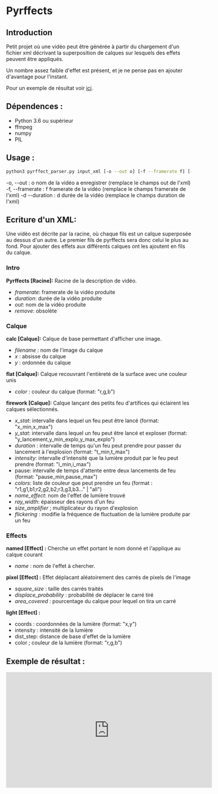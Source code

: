 
# Pyrffects

## Introduction
Petit projet où une vidéo peut être générée à partir du chargement d'un fichier xml décrivant la superposition de calques sur lesquels des effets peuvent être appliqués.

Un nombre assez faible d'effet est présent, et je ne pense pas en ajouter d'avantage pour l'instant.

Pour un exemple de résultat voir [ici](#exemple).

## Dépendences :

- Python 3.6 ou supérieur
- ffmpeg
- numpy
- PIL

## Usage :
```Bash
python3 pyrffect_parser.py input_xml [-o --out o] [-f --framerate f] [-d --duration d] 
```
-o, --out : o nom de la vidéo a enregistrer (remplace le champs out de l'xml)
-f, --framerate : f framerate de la vidéo (remplace le champs framerate de l'xml)
-d --duration : d durée de la vidéo (remplace le champs duration de l'xml)

  

## Ecriture d'un XML:

Une vidéo est décrite par la racine, où chaque fils est un calque superposée au dessus d'un autre. Le premier fils de pyrffects sera donc celui le plus au fond. Pour ajouter des effets aux différents calques ont les ajoutent en fils du calque.

### Intro
**Pyrffects [Racine]:**
  Racine de la description de vidéo.
  - *framerate*: framerate de la vidéo produite
  - *duration*: durée de la vidéo produite
  - *out*: nom de la vidéo produite
  - *remove*: obsolète
 
 ### Calque
**calc [Calque]:**
 Calque de base permettant d'afficher une image.
 - *filename* : nom de l'image du calque
 - *x* : absisse du calque
 - *y* : ordonnée du calque
 
**flat [Calque]:**
  Calque recouvrant l'entièreté de la surface avec une couleur unis
  - *color* : couleur du calque (format: "r,g,b")

**firework [Calque]:**
Calque lançant des petits feu d'artifices qui éclairent les calques sélectionnés.
- *x_stat*: intervalle dans lequel un feu peut être lancé (format: "x_min,x_max")
- *y_stat*: intervalle dans lequel un feu peut être lancé et exploser (format: "y_lancement,y_min_explo,y_max_explo")
- *duration* : intervalle de temps qu'un feu peut prendre pour passer du lancement à l'explosion (format: "t_min,t_max")
- *intensity*: intervalle d'intensité que la lumière produit par le feu peut prendre (format: "i_min,i_max")
- pause: intervalle de temps d'attente entre deux lancements de feu (format: "pause_min,pause_max")
- *colors*: liste de couleur que peut prendre un feu (format : "r1,g1,b1;r2,g2,b2;r3,g3,b3..." | "all")
- *name_effect*: nom de l'effet de lumière trouvé
- *ray_width*: épaisseur des rayons d'un feu
- *size_amplifier* ; multiplicateur du rayon d'explosion
- *flickering* : modifie la fréquence de fluctuation de la lumière produite par un feu

### Effects

**named [Effect] :**
Cherche un effet portant le nom donné et l'applique au calque courant
- *name* : nom de l'effet à chercher.

**pixel [Effect] :**
Effet déplacant aléatoirement des carrés de pixels de l'image
- *square_size* :  taille des carrés traités
- *displace_probability* : probabilité de déplacer le carré tiré
- *area_covered* : pourcentage du calque pour lequel on tira un carré

 **light [Effect] :**
 - coords : coordonnées de la lumière (format: "x,y")
 - intensity : intensité de la lumière
 - dist_step: distance de base d'effet de la lumière
 - color ; couleur de la lumière (format: "r,g,b")



## Exemple de résultat :<a id="exemple"></a>

  

<iframe  width="560"  height="315"  src="https://www.youtube.com/embed/ReNQJnsXjBM"  title="YouTube video player"  frameborder="0"  allow="accelerometer; clipboard-write; encrypted-media; gyroscope; picture-in-picture"  allowfullscreen></iframe>
